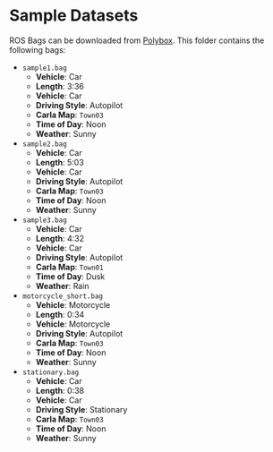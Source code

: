 # Sample Datasets

ROS Bags can be downloaded from [Polybox](https://polybox.ethz.ch/index.php/s/RqxMMW2CLFNMDpx). This
folder contains the following bags:

 - `sample1.bag`
     - **Vehicle**: Car
     - **Length**: 3:36
     - **Vehicle**: Car
     - **Driving Style**: Autopilot
     - **Carla Map**: `Town03`
     - **Time of Day**: Noon
     - **Weather**: Sunny
 - `sample2.bag`
     - **Vehicle**: Car
     - **Length**: 5:03
     - **Vehicle**: Car
     - **Driving Style**: Autopilot
     - **Carla Map**: `Town03`
     - **Time of Day**: Noon
     - **Weather**: Sunny
 - `sample3.bag`
     - **Vehicle**: Car
     - **Length**: 4:32
     - **Vehicle**: Car
     - **Driving Style**: Autopilot
     - **Carla Map**: `Town01`
     - **Time of Day**: Dusk
     - **Weather**: Rain
 - `motorcycle_short.bag`
     - **Vehicle**: Motorcycle
     - **Length**: 0:34
     - **Vehicle**: Motorcycle
     - **Driving Style**: Autopilot
     - **Carla Map**: `Town03`
     - **Time of Day**: Noon
     - **Weather**: Sunny
 - `stationary.bag`
     - **Vehicle**: Car
     - **Length**: 0:38
     - **Vehicle**: Car
     - **Driving Style**: Stationary
     - **Carla Map**: `Town03`
     - **Time of Day**: Noon
     - **Weather**: Sunny
